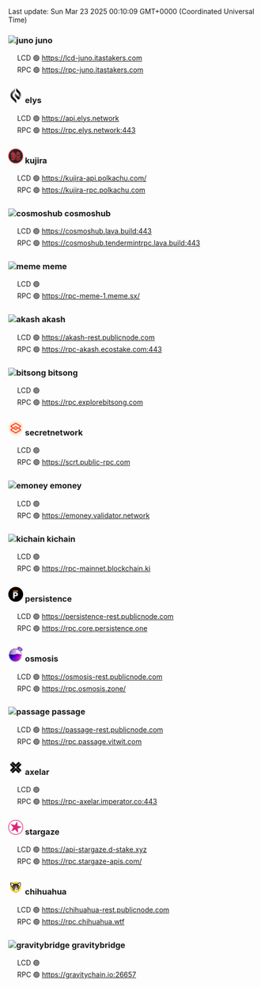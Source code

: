 Last update: Sun Mar 23 2025 00:10:09 GMT+0000 (Coordinated Universal Time)
  ### <img alt="juno" src="https://raw.githubusercontent.com/cosmos/chain-registry/master/juno/images/juno.png" width="30" height="30"> juno
&emsp; LCD :green_circle: https://lcd-juno.itastakers.com  
&emsp; RPC :green_circle: https://rpc-juno.itastakers.com  
### <img alt="elys" src="https://raw.githubusercontent.com/cosmos/chain-registry/master/elys/images/elys.png" width="30" height="30"> elys
&emsp; LCD :green_circle: https://api.elys.network  
&emsp; RPC :green_circle: https://rpc.elys.network:443  
### <img alt="kujira" src="https://raw.githubusercontent.com/cosmos/chain-registry/master/kujira/images/kuji.png" width="30" height="30"> kujira
&emsp; LCD :green_circle: https://kujira-api.polkachu.com/  
&emsp; RPC :green_circle: https://kujira-rpc.polkachu.com  
### <img alt="cosmoshub" src="https://raw.githubusercontent.com/cosmos/chain-registry/master/cosmoshub/images/atom.png" width="30" height="30"> cosmoshub
&emsp; LCD :green_circle: https://cosmoshub.lava.build:443  
&emsp; RPC :green_circle: https://cosmoshub.tendermintrpc.lava.build:443  
### <img alt="meme" src="https://raw.githubusercontent.com/cosmos/chain-registry/master/meme/images/meme.png" width="30" height="30"> meme
&emsp; LCD :green_circle:   
&emsp; RPC :green_circle: https://rpc-meme-1.meme.sx/  
### <img alt="akash" src="https://raw.githubusercontent.com/cosmos/chain-registry/master/akash/images/akt.png" width="30" height="30"> akash
&emsp; LCD :green_circle: https://akash-rest.publicnode.com  
&emsp; RPC :green_circle: https://rpc-akash.ecostake.com:443  
### <img alt="bitsong" src="https://raw.githubusercontent.com/cosmos/chain-registry/master/bitsong/images/btsg.png" width="30" height="30"> bitsong
&emsp; LCD :green_circle:   
&emsp; RPC :green_circle: https://rpc.explorebitsong.com  
### <img alt="secretnetwork" src="https://raw.githubusercontent.com/cosmos/chain-registry/master/secretnetwork/images/scrt.png" width="30" height="30"> secretnetwork
&emsp; LCD :green_circle:   
&emsp; RPC :green_circle: https://scrt.public-rpc.com  
### <img alt="emoney" src="https://raw.githubusercontent.com/cosmos/chain-registry/master/emoney/images/ngm.png" width="30" height="30"> emoney
&emsp; LCD :green_circle:   
&emsp; RPC :green_circle: https://emoney.validator.network  
### <img alt="kichain" src="https://raw.githubusercontent.com/cosmos/chain-registry/master/kichain/images/xki.png" width="30" height="30"> kichain
&emsp; LCD :green_circle:   
&emsp; RPC :green_circle: https://rpc-mainnet.blockchain.ki  
### <img alt="persistence" src="https://raw.githubusercontent.com/cosmos/chain-registry/master/persistence/images/xprt.png" width="30" height="30"> persistence
&emsp; LCD :green_circle: https://persistence-rest.publicnode.com  
&emsp; RPC :green_circle: https://rpc.core.persistence.one  
### <img alt="osmosis" src="https://raw.githubusercontent.com/cosmos/chain-registry/master/osmosis/images/osmo.png" width="30" height="30"> osmosis
&emsp; LCD :green_circle: https://osmosis-rest.publicnode.com  
&emsp; RPC :green_circle: https://rpc.osmosis.zone/  
### <img alt="passage" src="https://raw.githubusercontent.com/cosmos/chain-registry/master/passage/images/pasg.png" width="30" height="30"> passage
&emsp; LCD :green_circle: https://passage-rest.publicnode.com  
&emsp; RPC :green_circle: https://rpc.passage.vitwit.com  
### <img alt="axelar" src="https://raw.githubusercontent.com/cosmos/chain-registry/master/axelar/images/axl.png" width="30" height="30"> axelar
&emsp; LCD :green_circle:   
&emsp; RPC :green_circle: https://rpc-axelar.imperator.co:443  
### <img alt="stargaze" src="https://raw.githubusercontent.com/cosmos/chain-registry/master/stargaze/images/stars.png" width="30" height="30"> stargaze
&emsp; LCD :green_circle: https://api-stargaze.d-stake.xyz  
&emsp; RPC :green_circle: https://rpc.stargaze-apis.com/  
### <img alt="chihuahua" src="https://raw.githubusercontent.com/cosmos/chain-registry/master/chihuahua/images/huahua.png" width="30" height="30"> chihuahua
&emsp; LCD :green_circle: https://chihuahua-rest.publicnode.com  
&emsp; RPC :green_circle: https://rpc.chihuahua.wtf  
### <img alt="gravitybridge" src="https://raw.githubusercontent.com/cosmos/chain-registry/master/gravitybridge/images/grav.png" width="30" height="30"> gravitybridge
&emsp; LCD :green_circle:   
&emsp; RPC :green_circle: https://gravitychain.io:26657  
